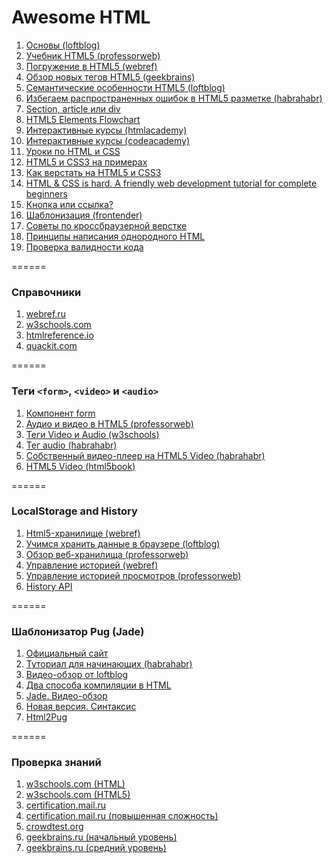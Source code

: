 # Awesome HTML

1. [Основы (loftblog)](http://loftblog.ru/material/html-dlya-nachinayushhix-urok-pervyj/)
2. [Учебник HTML5 (professorweb)](http://professorweb.ru/my/html/html5/level1/html5_index.php)
3. [Погружение в HTML5 (webref)](https://webref.ru/layout/diveintohtml5)
4. [Обзор новых тегов HTML5 (geekbrains)](https://geekbrains.ru/events/213)
5. [Семантические особенности HTML5 (loftblog)](https://www.youtube.com/watch?v=LOphfrzuxtc&list=TLz-or-IK5rGkwMzA3MjAxNg)
6. [Избегаем распространенных ошибок в HTML5 разметке (habrahabr)](http://habrahabr.ru/post/124993/)
7. [Section, article или div](http://webhitech.ru/notes/div-section-article/)
8. [HTML5 Elements Flowchart](http://html5doctor.com/downloads/h5d-sectioning-flowchart.png)
9. [Интерактивные курсы (htmlacademy)](https://htmlacademy.ru/courses)
10. [Интерактивные курсы (codeacademy)](https://www.codecademy.com/en/tracks/web)
11. [Уроки по HTML и CSS](https://webref.ru/layout/learn-html-css)
12. [HTML5 и CSS3 на примерах](https://webref.ru/layout/html5-css3)
13. [Как верстать на HTML5 и CSS3](https://webref.ru/layout/howtocodeinhtml)
14. [HTML & CSS is hard. A friendly web development tutorial for complete beginners](https://internetingishard.com/html-and-css/)
15. [Кнопка или ссылка?](https://www.youtube.com/watch?v=MWJKwn_gKR4)
16. [Шаблонизация (frontender)](http://frontender.info/template/) 
17. [Советы по кроссбраузерной верстке](http://www.internet-technologies.ru/articles/article_1834.html)
18. [Принципы написания однородного HTML](http://forwebdev.ru/html/principles-for-writing-idiomatic-html/)
19. [Проверка валидности кода](https://validator.w3.org/nu/)


======

### Справочники
1. [webref.ru](https://webref.ru/html)
2. [w3schools.com](http://www.w3schools.com/html/default.asp)
3. [htmlreference.io](http://htmlreference.io/semantic/)
4. [quackit.com](http://www.quackit.com/html/)

======

### Теги `<form>`, `<video>` и `<audio>`
1. [Компонент form](http://www.cyberguru.ru/web/html/form-tag-html.html)
2. [Аудио и видео в HTML5 (professorweb)](https://professorweb.ru/my/html/html5/level3/3_1.php)
3. [Теги Video и Audio (w3schools)](http://www.w3schools.com/TagS/ref_av_dom.asp)
4. [Тег audio (habrahabr)](https://habrahabr.ru/post/148202/ )
5. [Собственный видео-плеер на HTML5 Video (habrahabr)](https://habrahabr.ru/company/microsoft/blog/127295/)
6. [HTML5 Video (html5book)](https://html5book.ru/html5-video/)

======

### LocalStorage and History
1. [Html5-хранилище (webref)](https://webref.ru/layout/diveintohtml5/storage)
2. [Учимся хранить данные в браузере (loftblog)](http://loftblog.ru/material/uchimsya-xranit-dannye-v-brauzere-vmeste-s-html5-localstorage/)
3. [Обзор веб-хранилища (professorweb)](http://professorweb.ru/my/html/html5/level5/5_1.php)
4. [Управление историей (webref)](https://webref.ru/layout/diveintohtml5/history)
5. [Управление историей просмотров (professorweb)](http://professorweb.ru/my/html/html5/level8/8_3.php)
6. [History API](https://css-tricks.com/using-the-html5-history-api/)

======

### Шаблонизатор Pug (Jade)
1. [Официальный сайт](http://jade-lang.com/)
2. [Туториал для начинающих (habrahabr)](https://habrahabr.ru/post/278109/)
3. [Видео-обзор от loftblog](http://loftblog.ru/material/preprocessor-jade-ustanovka-i-bazovoe-ispolzovanie/)
4. [Два способа компиляции в HTML](http://zencoder.ru/html/jade-to-html/)
5. [Jade. Видео-обзор](https://www.youtube.com/watch?v=QCsFDi1cQIk)
6. [Новая версия. Синтаксис](https://pugjs.org/api/migration-v2.html)
7. [Html2Pug](http://html2jade.org/)

======

### Проверка знаний
1. [w3schools.com (HTML)](http://www.w3schools.com/quiztest/quiztest.asp?Qtest=HTML)
2. [w3schools.com (HTML5)](http://www.w3schools.com/quiztest/quiztest.asp?qtest=HTML5)
3. [certification.mail.ru](https://certification.mail.ru/tests/html/start/)
4. [certification.mail.ru (повышенная сложность)](https://certification.mail.ru/tests/html-timechallenge/start/)
5. [crowdtest.org](http://crowdtest.org/ru/html)
6. [geekbrains.ru (начальный уровень)](https://geekbrains.ru/tests/2)
7. [geekbrains.ru (средний уровень)](https://geekbrains.ru/tests/17)
